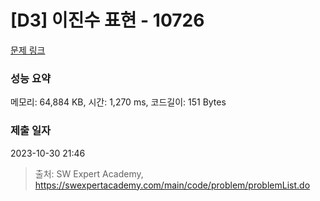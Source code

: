 # [D3] 이진수 표현 - 10726 

[문제 링크](https://swexpertacademy.com/main/code/problem/problemDetail.do?contestProbId=AXRSXf_a9qsDFAXS) 

### 성능 요약

메모리: 64,884 KB, 시간: 1,270 ms, 코드길이: 151 Bytes

### 제출 일자

2023-10-30 21:46



> 출처: SW Expert Academy, https://swexpertacademy.com/main/code/problem/problemList.do